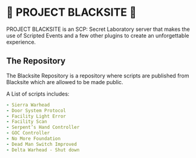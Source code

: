 # 🌙 PROJECT BLACKSITE 🌙
PROJECT BLACKSITE is an SCP: Secret Laboratory server that makes the use of Scripted Events and a few other plugins to create an unforgettable experience.
## The Repository
The Blacksite Repository is a repository where scripts are published from Blacksite which are allowed to be made public.

A List of scripts includes:
```yml
- Sierra Warhead
- Door System Protocol
- Facility Light Error
- Facility Scan
- Serpent’s Hand Controller
- GOC Controller
- No More Foundation
- Dead Man Switch Improved
- Delta Warhead - Shut down
```
